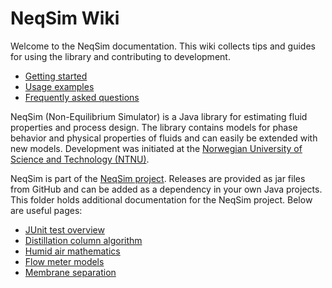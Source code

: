 # NeqSim Wiki

Welcome to the NeqSim documentation. This wiki collects tips and guides for using the library and contributing to development.

- [Getting started](getting_started.md)
- [Usage examples](usage_examples.md)
- [Frequently asked questions](faq.md)

NeqSim (Non-Equilibrium Simulator) is a Java library for estimating fluid properties and process design. The library contains models for phase behavior and physical properties of fluids and can easily be extended with new models. Development was initiated at the [Norwegian University of Science and Technology (NTNU)](https://www.ntnu.edu/employees/even.solbraa).

NeqSim is part of the [NeqSim project](https://equinor.github.io/neqsimhome/). Releases are provided as jar files from GitHub and can be added as a dependency in your own Java projects.
This folder holds additional documentation for the NeqSim project. Below are useful pages:

- [JUnit test overview](test-overview.md)
- [Distillation column algorithm](distillation_column.md)
- [Humid air mathematics](humid_air_math.md)
- [Flow meter models](flow_meter_models.md)
- [Membrane separation](membrane_separation.md)
